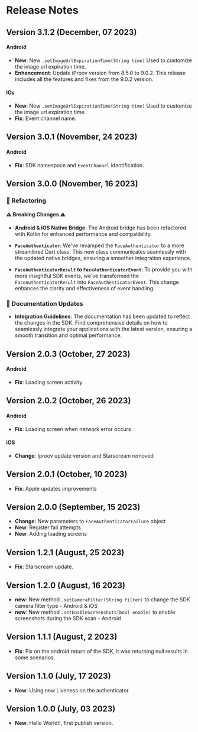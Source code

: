 # Release Notes

## Version 3.1.2 (December, 07 2023)

#### Android

- **New**: New `.setImageUrlExpirationTime(String time)` Used to customize the image url expiration time.
- **Enhancement**: Update iProov version from 8.5.0 to 9.0.2. This release includes all the features and fixes from the 9.0.2 version.

#### IOs

- **New**: New `.setImageUrlExpirationTime(String time)` Used to customize the image url expiration time.
- **Fix**: Event channel name.

## Version 3.0.1 (November, 24 2023)

#### Android

- **Fix**: SDK namespace and `EventChannel` identification.

## Version 3.0.0 (November, 16 2023)

### :wrench: Refactoring

#### :warning: **Breaking Changes** :warning:

- **Android & iOS Native Bridge**: The Android bridge has been refactored with Kotlin for enhanced performance and compatibility.

- **`FaceAuthenticator`**: We've revamped the `FaceAuthenticator` to a more streamlined Dart class. This new class communicates seamlessly with the updated native bridges, ensuring a smoother integration experience.

- **`FaceAuthenticatorResult` to `FaceAuthenticatorEvent`**: To provide you with more insightful SDK events, we've transformed the `FaceAuthenticatorResult` into `FaceAuthenticatorEvent`. This change enhances the clarity and effectiveness of event handling.

### :bookmark_tabs: Documentation Updates

- **Integration Guidelines**: The documentation has been updated to reflect the changes in the SDK. Find comprehensive details on how to seamlessly integrate your applications with the latest version, ensuring a smooth transition and optimal performance.

## Version 2.0.3 (October, 27 2023)

#### Android

- **Fix**: Loading screen activity

## Version 2.0.2 (October, 26 2023)

#### Android

- **Fix**: Loading screen when network error occurs

#### iOS

- **Change**: Iproov update version and Starscream removed

## Version 2.0.1 (October, 10 2023)

- **Fix**: Apple updates improvements

## Version 2.0.0 (September, 15 2023)

- **Change**: New parameters to `FaceAuthenticatorFailure` object
- **New**: Register fail attempts
- **New**: Adding loading screens

## Version 1.2.1 (August, 25 2023)

- **Fix**: Starscream update.

## Version 1.2.0 (August, 16 2023)

- **new**: New method `.setCameraFilter(String filter)` to change the SDK camera filter type - Android & iOS
- **new**: New method `.setEnableScreenshots(bool enable)` to enable screenshots during the SDK scan - Android

## Version 1.1.1 (August, 2 2023)

- **Fix**: Fix on the android return of the SDK, it was returning null results in some scenarios.

## Version 1.1.0 (July, 17 2023)

- **New**: Using new Liveness on the authenticator.

## Version 1.0.0 (July, 03 2023)

- **New**: Hello World!!, first publish version.
